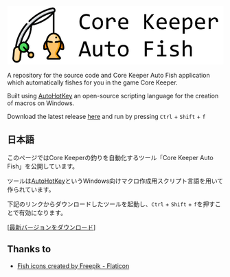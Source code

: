 [![Core Keeper Auto Fish](https://github.com/Candle5000/Core-Keeper-Auto-Fish/blob/main/img/banner.png)](https://github.com/Candle5000/Core-Keeper-Auto-Fish/)

A repository for the source code and Core Keeper Auto Fish application which automatically fishes for you in the game Core Keeper.

Built using [AutoHotKey](https://www.autohotkey.com/) an open-source scripting language for the creation of macros on Windows.

Download the latest release [here](https://github.com/Candle5000/Core-Keeper-Auto-Fish/releases/download/0.0.6/CoreKeeperAutoFish_0-0-6.exe) and run by pressing `Ctrl` + `Shift` + `f`

## 日本語

このページではCore Keeperの釣りを自動化するツール「Core Keeper Auto Fish」を公開しています。

ツールは[AutoHotKey](https://www.autohotkey.com/)というWindows向けマクロ作成用スクリプト言語を用いて作られています。

下記のリンクからダウンロードしたツールを起動し、`Ctrl` + `Shift` + `f`を押すことで有効になります。

[[最新バージョンをダウンロード](https://github.com/Candle5000/Core-Keeper-Auto-Fish/releases/download/0.0.7/CoreKeeperAutoFish_0-0-7.exe)]

## Thanks to
* [Fish icons created by Freepik - Flaticon](https://www.flaticon.com/free-icons/fish)
